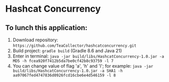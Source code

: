 # Hashcat Concurrency
## To lunch this application:
1. Download repository: `https://github.com/TeaCollector/hashcatconcurrency.git`
2. Build project: `gradle build` (Gradle 8.6 and Java 21)
3. Enter in terminal: `java -jar build/libs/HashcatConcurrency-1.0.jar -a MD5 -h fcea920f7412b5da7be0cf42b8c93759 -l 7`
4. You can change value of flag 'a', 'h' and 'l'; for example: `java -jar build/libs/HashcatConcurrency-1.0.jar -a SHA1 -h aa97067fed4747836d0926fcd16cbe6e4d546159 -l 8`